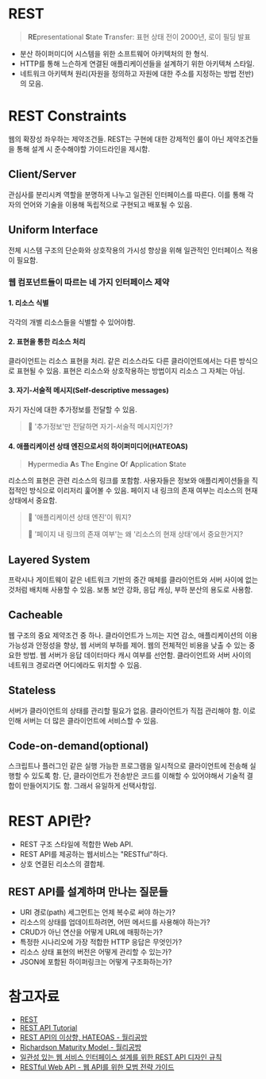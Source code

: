 # REST

> **RE**presentational **S**tate **T**ransfer: 표현 상태 전이
> 2000년, 로이 필딩 발표

- 분산 하이퍼미디어 시스템을 위한 소프트웨어 아키텍처의 한 형식.
- HTTP를 통해 느슨하게 연결된 애플리케이션들을 설계하기 위한 아키텍쳐 스타일.
- 네트워크 아키텍쳐 원리(자원을 정의하고 자원에 대한 주소를 지정하는 방법 전반)의 모음.

# REST Constraints

웹의 확장성 좌우하는 제약조건들. REST는 구현에 대한 강제적인 룰이 아닌 제약조건들을 통해 설계 시 준수해야할 가이드라인을 제시함.

## Client/Server

관심사를 분리시켜 역할을 분명하게 나누고 일관된 인터페이스를 따른다. 이를 통해 각자의 언어와 기술을 이용해 독립적으로 구현되고 배포될 수 있음.

## Uniform Interface

전체 시스템 구조의 단순화와 상호작용의 가시성 향상을 위해 일관적인 인터페이스 적용이 필요함.

### 웹 컴포넌트들이 따르는 네 가지 인터페이스 제약

#### 1. 리소스 식별

각각의 개별 리소스들을 식별할 수 있어야함.

#### 2. 표현을 통한 리소스 처리

클라이언트는 리소스 표현을 처리. 같은 리소스라도 다른 클라이언트에서는 다른 방식으로 표현될 수 있음. 표현은 리소스와 상호작용하는 방법이지 리소스 그 자체는 아님.

#### 3. 자기-서술적 메시지(Self-descriptive messages)

자기 자신에 대한 추가정보를 전달할 수 있음.

> 🤔 '추가정보'만 전달하면 자기-서술적 메시지인가?

#### 4. 애플리케이션 상태 엔진으로서의 하이퍼미디어(HATEOAS)

> **H**ypermedia **A**s **T**he **E**ngine **O**f **A**pplication **S**tate

리소스의 표현은 관련 리소스의 링크를 포함함. 사용자들은 정보와 애플리케이션들을 직접적인 방식으로 이리저리 훑어볼 수 있음. 페이지 내 링크의 존재 여부는 리소스의 현재 상태에서 중요함.

> 🤔 '애플리케이션 상태 엔진'이 뭐지?
>
> 🤔 '페이지 내 링크의 존재 여부'는 왜 '리소스의 현재 상태'에서 중요한거지?

## Layered System

프락시나 게이트웨이 같은 네트워크 기반의 중간 매체를 클라이언트와 서버 사이에 없는 것처럼 배치해 사용할 수 있음. 보통 보안 강화, 응답 캐싱, 부하 분산의 용도로 사용함.

## Cacheable

웹 구조의 중요 제약조건 중 하나. 클라이언트가 느끼는 지연 감소, 애플리케이션의 이용 가능성과 안정성을 향상, 웹 서버의 부하를 제어. 웹의 전체적인 비용을 낮출 수 있는 중요한 방법. 웹 서버가 응답 데이터마다 캐시 여부를 선언함. 클라이언트와 서버 사이의 네트워크 경로라면 어디에라도 위치할 수 있음.

## Stateless

서버가 클라이언트의 상태를 관리할 필요가 없음. 클라이언트가 직접 관리해야 함. 이로 인해 서버는 더 많은 클라이언트에 서비스할 수 있음.

## Code-on-demand(optional)

스크립트나 플러그인 같은 실행 가능한 프로그램을 일시적으로 클라이언트에 전송해 실행할 수 있도록 함. 단, 클라이언트가 전송받은 코드를 이해할 수 있어야해서 기술적 결합이 만들어지기도 함. 그래서 유일하게 선택사항임.

# REST API란?

- REST 구조 스타일에 적합한 Web API.
- REST API를 제공하는 웹서비스는 "RESTful"하다.
- 상호 연결된 리소스의 결합체.

## REST API를 설계하며 만나는 질문들

- URI 경로(path) 세그먼트는 언제 복수로 써야 하는가?
- 리소스의 상태를 업데이트하려면, 어떤 메서드를 사용해야 하는가?
- CRUD가 아닌 연산을 어떻게 URL에 매핑하는가?
- 특정한 시나리오에 가장 적합한 HTTP 응답은 무엇인가?
- 리소스 상태 표현의 버전은 어떻게 관리할 수 있는가?
- JSON에 포함된 하이퍼링크는 어떻게 구조화하는가?

# 참고자료

- [REST](https://ko.wikipedia.org/wiki/REST)
- [REST API Tutorial](https://restfulapi.net/)
- [REST API의 이상향, HATEOAS - 월리공방 ](https://wallees.wordpress.com/2018/04/19/rest-api-hateoas/)
- [Richardson Maturity Model - 월리공방](https://wallees.wordpress.com/2018/04/19/rest-api-richardson-maturity-model/)
- [일관성 있는 웹 서비스 인터페이스 설계를 위한 REST API 디자인 규칙](https://www.hanbit.co.kr/store/books/look.php?p_code=E9835405237)
- [RESTful Web API - 웹 API를 위한 모범 전략 가이드](http://www.kyobobook.co.kr/product/detailViewKor.laf?mallGb=KOR&ejkGb=KOR&barcode=9788966261635)
